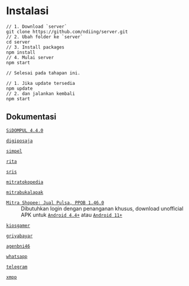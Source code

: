 # Instalasi

```
// 1. Download `server`
git clone https://github.com/ndiing/server.git
// 2. Ubah folder ke `server`
cd server
// 3. Install packages
npm install
// 4. Mulai server
npm start

// Selesai pada tahapan ini.

// 1. Jika update tersedia
npm update
// 2. dan jalankan kembali
npm start
```

## Dokumentasi

<dl>
<dt><a href="./api/sidompul/v1/README.md"><code>SiDOMPUL 4.4.0</code></a></dt>
<dd></dd>
</dl>
<dl>
<dt><a href="./api/digiposaja/v1/README.md"><code>digiposaja</code></a></dt>
<dd></dd>
</dl>
<dl>
<dt><a href="./api/simpel/v1/README.md"><code>simpel</code></a></dt>
<dd></dd>
</dl>
<dl>
<dt><a href="./api/rita/v1/README.md"><code>rita</code></a></dt>
<dd></dd>
</dl>
<dl>
<dt><a href="./api/sris/v1/README.md"><code>sris</code></a></dt>
<dd></dd>
</dl>
<dl>
<dt><a href="./api/mitratokopedia/v1/README.md"><code>mitratokopedia</code></a></dt>
<dd></dd>
</dl>
<dl>
<dt><a href="./api/mitrabukalapak/v1/README.md"><code>mitrabukalapak</code></a></dt>
<dd></dd>
</dl>
<dl>
<dt><a href="./api/mitrashopee/v1/README.md"><code>Mitra Shopee: Jual Pulsa, PPOB 1.46.0</code></a></dt>
<dd>Dibutuhkan login dengan penanganan khusus, download unofficial APK untuk <a href="./docs/"><code>Android 4.4+</code></a> atau <a href="./docs/"><code>Android 11+</code></a></dd>
</dl>
<dl>
<dt><a href="./api/kiosgamer/v1/README.md"><code>kiosgamer</code></a></dt>
<dd></dd>
</dl>
<dl>
<dt><a href="./api/griyabayar/v1/README.md"><code>griyabayar</code></a></dt>
<dd></dd>
</dl>
<dl>
<dt><a href="./api/agenbni46/v1/README.md"><code>agenbni46</code></a></dt>
<dd></dd>
</dl>
<dl>
<dt><a href="./api/whatsapp/v1/README.md"><code>whatsapp</code></a></dt>
<dd></dd>
</dl>
<dl>
<dt><a href="./api/telegram/v1/README.md"><code>telegram</code></a></dt>
<dd></dd>
</dl>
<dl>
<dt><a href="./api/xmpp/v1/README.md"><code>xmpp</code></a></dt>
<dd></dd>
</dl>
